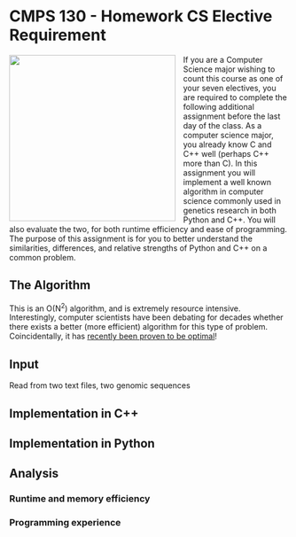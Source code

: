 # CMPS 130 - Homework CS Elective Requirement

<img src="http://newsoffice.mit.edu/sites/mit.edu.newsoffice/files/styles/news_article_image_top_slideshow/public/images/2015/MIT-Quad-Genome.jpg?itok=qMwDyhOy" style="float:left; margin-right:1em; width:300px"/>
If you are a Computer Science major wishing to count this course as one of your seven electives, you are required to complete the following additional assignment before the last day of the class.  As a computer science major, you already know C and C++ well (perhaps C++ more than C).  In this assignment you will implement a well known algorithm in computer science commonly used in genetics research in both Python and C++.  You will also evaluate the two, for both runtime efficiency and ease of programming.  The purpose of this assignment is for you to better understand the similarities, differences, and relative strengths of Python and C++ on a common problem.

## The Algorithm

This is an O(N<sup>2</sup>) algorithm, and is extremely resource intensive.  Interestingly, computer scientists have been debating for decades whether there exists a better (more efficient) algorithm for this type of problem.  Coincidentally, it has [recently been proven to be optimal](http://newsoffice.mit.edu/2015/algorithm-genome-best-possible-0610)!
## Input 
Read from two text files, two genomic sequences

## Implementation in C++

## Implementation in Python

## Analysis
### Runtime and memory efficiency
### Programming experience